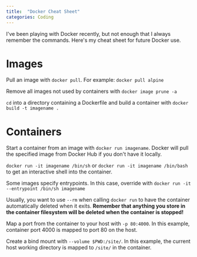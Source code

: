 ```yaml
---
title:  "Docker Cheat Sheet"
categories: Coding
---
```


I've been playing with Docker recently, but not enough that I always remember the commands. Here's my cheat sheet for future Docker use.

# Images
Pull an image with `docker pull`. For example: `docker pull alpine`

Remove all images not used by containers with `docker image prune -a`

`cd` into a directory containing a Dockerfile and build a container with `docker build -t imagename .`

# Containers

Start a container from an image with `docker run imagename`. Docker will pull the specified image from Docker Hub if you don't have it locally.

`docker run -it imagename /bin/sh` or `docker run -it imagename /bin/bash` to get an interactive shell into the container.

Some images specify entrypoints. In this case, override with `docker run -it --entrypoint /bin/sh imagename`

Usually, you want to use `--rm` when calling `docker run` to have the container automatically deleted when it exits. **Remember that anything you store in the container filesystem will be deleted when the container is stopped!**

Map a port from the container to your host with `-p 80:4000`. In this example, container port 4000 is mapped to port 80 on the host.

Create a bind mount with `--volume $PWD:/site/`. In this example, the current host working directory is mapped to `/site/` in the container.